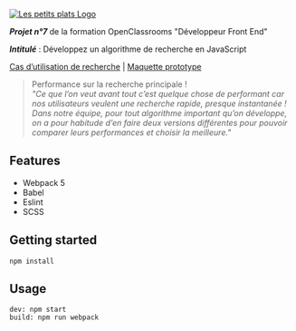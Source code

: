 [![Les petits plats Logo](https://maxime-rl.github.io/MaximeRobilLepretre_7_28052021/img/logo_les-petits-plats.svg)](https://maxime-rl.github.io/MaximeRobilLepretre_7_28052021/)

***Projet n°7*** de la formation OpenClassrooms "Développeur Front End"

***Intitulé*** : Développez un algorithme de recherche en JavaScript

[Cas d’utilisation de recherche](https://s3-eu-west-1.amazonaws.com/course.oc-static.com/projects/Front-End+V2/P6+Algorithms/Cas+d%E2%80%99utilisation+%2303+Filtrer+les+recettes+dans+l%E2%80%99interface+utilisateur.pdf)  | 
[Maquette prototype](https://www.figma.com/file/xqeE1ZKlHUWi2Efo8r73NK/UI-Design-Les-Petits-Plats-FR)

> Performance sur la recherche principale !<br>
> *"Ce que l’on veut avant tout c’est quelque chose de performant car nos utilisateurs veulent une recherche rapide, presque instantanée !
> Dans notre équipe, pour tout algorithme important qu’on développe, on a pour habitude d’en faire deux versions différentes pour pouvoir 
> comparer leurs performances et choisir la meilleure."*

## Features
- Webpack 5
- Babel
- Eslint
- SCSS

## Getting started
`npm install`

## Usage
`dev: npm start`<br>
`build: npm run webpack`
